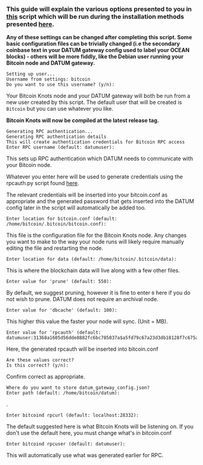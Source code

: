 ### This guide will explain the various options presented to you in [this](https://github.com/Com320/OC-mech-datum-boxes) script which will be run during the installation methods presented [here](https://github.com/bitcoinmechanic/datum-guides).

**Any of these settings can be changed after completing this script. Some basic configuration files can be trivially changed (i.e the secondary coinbase text in your DATUM gateway config used to label your OCEAN blocks) - others will be more fiddly, like the Debian user running your Bitcoin node and DATUM gateway.**

```
Setting up user...
Username from settings: bitcoin
Do you want to use this username? (y/n):
```

Your Bitcoin Knots node and your DATUM gateway will both be run from a new user created by this script. The default user that will be created is `Bitcoin` but you can use whatever you like.

**Bitcoin Knots will now be compiled at the latest release tag.**

```
Generating RPC authentication...
Generating RPC authentication details
This will create authentication credentials for Bitcoin RPC access
Enter RPC username (default: datumuser):
```

This sets up RPC authentication which DATUM needs to communicate with your Bitcoin node.

Whatever you enter here will be used to generate credentials using the rpcauth.py script found [here](https://github.com/bitcoinknots/bitcoin/blob/28.x-knots/share/rpcauth/rpcauth.py).

The relevant credentials will be inserted into your bitcoin.conf as appropriate and the generated password that gets inserted into the DATUM config later in the script will automatically be added too.

```
Enter location for bitcoin.conf (default: /home/bitcoin/.bitcoin/bitcoin.conf): 
```

This file is the configuration file for the Bitcoin Knots node. Any changes you want to make to the way your node runs will likely require manually editing the file and restarting the node.

```
Enter location for data (default: /home/bitcoin/.bitcoin/data): 
```

This is where the blockchain data will live along with a few other files.

```
Enter value for 'prune' (default: 550): 
```

By default, we suggest pruning, however it is fine to enter `0` here if you do not wish to prune. DATUM does not require an archival node.

```
Enter value for 'dbcache' (default: 100): 
```

This higher this value the faster your node will sync. (Unit = MB).

```
Enter value for 'rpcauth' (default: datumuser:31368a1605d56dde8882fc6bc785037a$a5fd79c67a23d3db18128f7c675acb684bb05dffce479fa1ebc4a916834f4163):
```

Here, the generated rpcauth will be inserted into bitcoin.conf

```
Are these values correct?
Is this correct? (y/n):
```

Confirm correct as appropriate.

```
Where do you want to store datum_gateway_config.json?
Enter path (default: /home/bitcoin/datum):
```

.

```
Enter bitcoind rpcurl (default: localhost:28332): 
```

The default suggested here is what Bitcoin Knots will be listening on. If you don't use the default here, you must change what's in bitcoin.conf

`Enter bitcoind rpcuser (default: datumuser): `

This will automatically use what was generated earlier for RPC.
